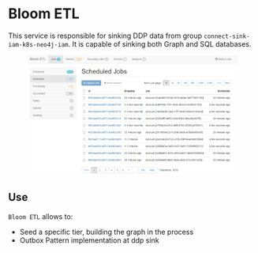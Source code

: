# Bloom ETL

This service is responsible for sinking DDP data from group `connect-sink-iam-k8s-neo4j-iam`. It is capable of sinking both Graph and SQL databases.

<figure class="thumbnails">
    <img src="assets/img/bloom-etl.png" alt="ETL" title="ETL">
</figure>

## Use

`Bloom ETL` allows to:

* Seed a specific tier, building the graph in the process
* Outbox Pattern implementation at ddp sink



